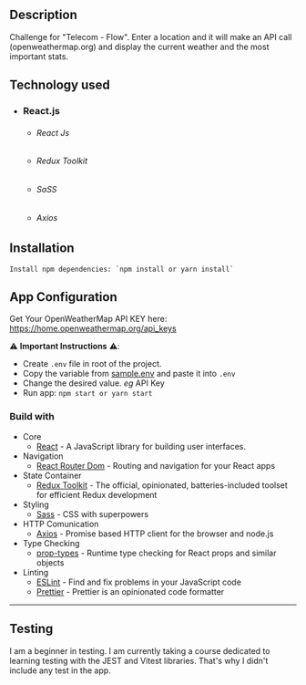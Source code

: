 ## Description

Challenge for "Telecom - Flow". Enter a location and it will make an API call (openweathermap.org) and display the current weather and the most important stats.

## Technology used

-   ### React.js
    -   ###### React Js
    -   ###### Redux Toolkit
    -   ###### SaSS
    -   ###### Axios

## Installation

```
Install npm dependencies: `npm install or yarn install`
```

## App Configuration

Get Your OpenWeatherMap API KEY here: https://home.openweathermap.org/api_keys

⚠️ **Important Instructions** ⚠️:

-   Create `.env` file in root of the project.
-   Copy the variable from [sample.env](https://github.com/fedecanesa/weather-app/blob/main/sample.env) and paste it into `.env`
-   Change the desired value. _eg_ API Key
-   Run app: `npm start or yarn start`

### Build with

-   Core
    -   [React](https://reactjs.org/) - A JavaScript library for building user interfaces.
-   Navigation
    -   [React Router Dom](https://reactrouter.com/en/main) - Routing and navigation for your React apps
-   State Container
    -   [Redux Toolkit](https://reactrouter.com/en/main) - The official, opinionated, batteries-included toolset for efficient Redux development
-   Styling
    -   [Sass](https://sass-lang.com//) - CSS with superpowers
-   HTTP Comunication
    -   [Axios](https://github.com/axios/axios) - Promise based HTTP client for the browser and node.js
-   Type Checking
    -   [prop-types](https://github.com/facebook/prop-types) - Runtime type checking for React props and similar objects
-   Linting
    -   [ESLint](https://github.com/eslint/eslint) - Find and fix problems in your JavaScript code
    -   [Prettier](https://prettier.io/) - Prettier is an opinionated code formatter

---

## Testing

I am a beginner in testing. I am currently taking a course dedicated to learning testing with the JEST and Vitest libraries. That's why I didn't include any test in the app.
